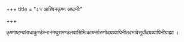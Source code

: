 +++
title = "८१ आश्विनकृष्ण अष्टमीः"

+++

कृष्णाष्टम्यांराधाकुण्डेस्नानंमथुरामण्डलवासिभिःकार्य्म्सारुणोदयव्यापिनीतदभावेसूर्योदयव्यापिनीग्राह्या ।
